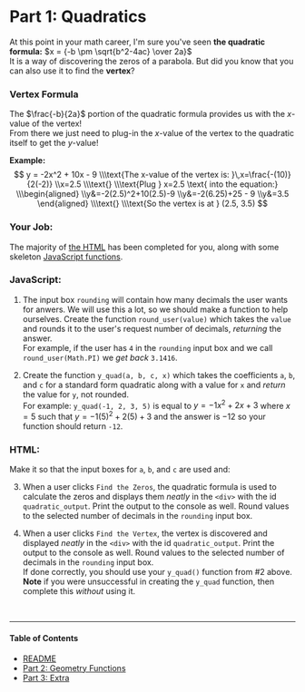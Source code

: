 # Part 1: Quadratics

At this point in your math career, I'm sure you've seen **the quadratic formula:** $x = {-b \pm \sqrt{b^2-4ac} \over 2a}$  
It is a way of discovering the zeros of a parabola. But did you know that you can also use it to find the **vertex**?

### Vertex Formula
The $\frac{-b}{2a}$ portion of the quadratic formula provides us with the $x$-value of the vertex!  
From there we just need to plug-in the $x$-value of the vertex to the quadratic itself to get the $y$-value!

**Example:**
$$
y = -2x^2 + 10x - 9
\\\text{The x-value of the vertex is: }\,x=\frac{-(10)}{2(-2)}
\\x=2.5
\\\text{}
\\\text{Plug } x=2.5 \text{ into the equation:}
\\\begin{aligned}
\\y&=-2(2.5)^2+10(2.5)-9
\\y&=-2(6.25)+25 - 9
\\y&=3.5
\end{aligned}
\\\text{}
\\\text{So the vertex is at } (2.5, 3.5)
$$


### Your Job:

The majority of [the HTML](../index.html) has been completed for you, along with some skeleton [JavaScript functions](../main.js).

### JavaScript:
1. The input box `rounding` will contain how many decimals the user wants for anwers. We will use this a lot, so we should make a function to help ourselves. Create the function `round_user(value)` which takes the `value` and rounds it to the user's request number of decimals, _returning_ the answer.  
For example, if the user has `4` in the `rounding` input box and we call `round_user(Math.PI)` we _get back_ `3.1416`.  

2. Create the function `y_quad(a, b, c, x)` which takes the coefficients `a`, `b`, and `c` for a standard form quadratic along with a value for `x` and _return_ the value for `y`, not rounded.  
For example:  `y_quad(-1, 2, 3, 5)` is equal to $y=-1x^2+2x+3$ where $x=5$ such that $y=-1(5)^2+2(5)+3$ and the answer is $-12$ so your function should return `-12`.

### HTML:

Make it so that the input boxes for `a`, `b`, and `c` are used and:

3. When a user clicks `Find the Zeros`, the quadratic formula is used to calculate the zeros and displays them _neatly_ in the `<div>` with the id `quadratic_output`. Print the output to the console as well. Round values to the selected number of decimals in the `rounding` input box.  

4. When a user clicks `Find the Vertex`, the vertex is discovered and displayed _neatly_ in the `<div>` with the id `quadratic_output`. Print the output to the console as well. Round values to the selected number of decimals in the `rounding` input box.  
If done correctly, you should use your `y_quad()` function from #2 above. **Note** if you were unsuccessful in creating the `y_quad` function, then complete this _without_ using it.  

<br>

---

#### Table of Contents
- [README](../README.md)
- [Part 2: Geometry Functions](./PART2.md)  
- [Part 3: Extra](./PART3.md)